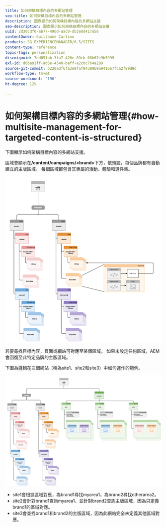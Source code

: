 ```yaml
---
title: 如何架構目標內容的多網站管理
seo-title: 如何架構目標內容的多網站管理
description: 圖表顯示如何架構目標內容的多網站支援
seo-description: 圖表顯示如何架構目標內容的多網站支援
uuid: 2d30cdf0-ab77-490d-aac0-db3a0d417a58
contentOwner: Guillaume Carlino
products: SG_EXPERIENCEMANAGER/6.5/SITES
content-type: reference
topic-tags: personalization
discoiquuid: 7dd851ab-3fa7-426e-89cb-08b67e9b5999
exl-id: d8ba91ff-ad6e-4540-baff-a2c0c764a299
source-git-commit: b220adf6fa3e9faf94389b9a9416b7fca2f89d9d
workflow-type: tm+mt
source-wordcount: '196'
ht-degree: 12%

---
```


# 如何架構目標內容的多網站管理{#how-multisite-management-for-targeted-content-is-structured}

下圖顯示如何架構目標內容的多網站支援。

區域會顯示在&#x200B;**/content/campaigns/&lt;brand>**&#x200B;下方，依預設，每個品牌都有自動建立的主版區域。 每個區域都包含其專屬的活動、體驗和選件集。

![chlimage_1-268](assets/chlimage_1-268.png)

若要尋找目標內容，頁面或網站可對應至某個區域。 如果未設定任何區域，AEM會回復至此特定品牌的主版區域。

下圖為邏輯在三個網站（稱為site1、site2和site3）中如何運作的範例。

![chlimage_1-269](assets/chlimage_1-269.png)

* site1會根據區域對應，為brand1尋找myarea1，為brand2尋找otherarea2。
* site2會針對brand1查詢myarea1，並針對brand2查詢主版區域，因為只定義brand1的區域對應。
* site3會查找brand1和brand2的主版區域，因為此網站完全未定義其他區域對應。
